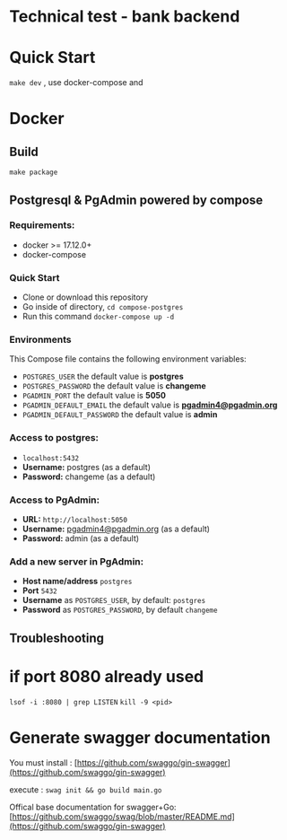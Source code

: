 # Technical test -  bank backend

# Quick Start

`make dev` , use docker-compose and



# Docker

## Build

`make package`


## Postgresql & PgAdmin powered by compose


### Requirements:
* docker >= 17.12.0+
* docker-compose

### Quick Start
* Clone or download this repository
* Go inside of directory,  `cd compose-postgres`
* Run this command `docker-compose up -d`


### Environments
This Compose file contains the following environment variables:

* `POSTGRES_USER` the default value is **postgres**
* `POSTGRES_PASSWORD` the default value is **changeme**
* `PGADMIN_PORT` the default value is **5050**
* `PGADMIN_DEFAULT_EMAIL` the default value is **pgadmin4@pgadmin.org**
* `PGADMIN_DEFAULT_PASSWORD` the default value is **admin**

### Access to postgres:
* `localhost:5432`
* **Username:** postgres (as a default)
* **Password:** changeme (as a default)

### Access to PgAdmin:
* **URL:** `http://localhost:5050`
* **Username:** pgadmin4@pgadmin.org (as a default)
* **Password:** admin (as a default)

### Add a new server in PgAdmin:
* **Host name/address** `postgres`
* **Port** `5432`
* **Username** as `POSTGRES_USER`, by default: `postgres`
* **Password** as `POSTGRES_PASSWORD`, by default `changeme`



## Troubleshooting

# if port 8080 already used

`lsof -i :8080 | grep LISTEN`
`kill -9 <pid>`

# Generate swagger documentation

You must install : [https://github.com/swaggo/gin-swagger](https://github.com/swaggo/gin-swagger)

execute : `swag init && go build main.go`

Offical base documentation for swagger+Go: [https://github.com/swaggo/swag/blob/master/README.md](https://github.com/swaggo/gin-swagger)

